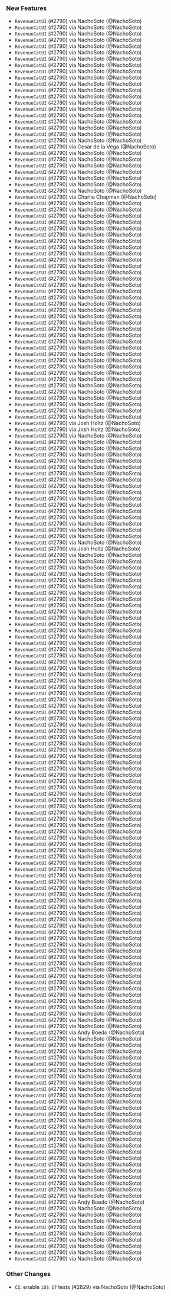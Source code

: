 ### New Features
* `RevenueCatUI` (#2790) via NachoSoto (@NachoSoto)
* `RevenueCatUI` (#2790) via NachoSoto (@NachoSoto)
* `RevenueCatUI` (#2790) via NachoSoto (@NachoSoto)
* `RevenueCatUI` (#2790) via NachoSoto (@NachoSoto)
* `RevenueCatUI` (#2790) via NachoSoto (@NachoSoto)
* `RevenueCatUI` (#2790) via NachoSoto (@NachoSoto)
* `RevenueCatUI` (#2790) via NachoSoto (@NachoSoto)
* `RevenueCatUI` (#2790) via NachoSoto (@NachoSoto)
* `RevenueCatUI` (#2790) via NachoSoto (@NachoSoto)
* `RevenueCatUI` (#2790) via NachoSoto (@NachoSoto)
* `RevenueCatUI` (#2790) via NachoSoto (@NachoSoto)
* `RevenueCatUI` (#2790) via NachoSoto (@NachoSoto)
* `RevenueCatUI` (#2790) via NachoSoto (@NachoSoto)
* `RevenueCatUI` (#2790) via NachoSoto (@NachoSoto)
* `RevenueCatUI` (#2790) via NachoSoto (@NachoSoto)
* `RevenueCatUI` (#2790) via NachoSoto (@NachoSoto)
* `RevenueCatUI` (#2790) via NachoSoto (@NachoSoto)
* `RevenueCatUI` (#2790) via NachoSoto (@NachoSoto)
* `RevenueCatUI` (#2790) via NachoSoto (@NachoSoto)
* `RevenueCatUI` (#2790) via NachoSoto (@NachoSoto)
* `RevenueCatUI` (#2790) via Cesar de la Vega (@NachoSoto)
* `RevenueCatUI` (#2790) via NachoSoto (@NachoSoto)
* `RevenueCatUI` (#2790) via NachoSoto (@NachoSoto)
* `RevenueCatUI` (#2790) via NachoSoto (@NachoSoto)
* `RevenueCatUI` (#2790) via NachoSoto (@NachoSoto)
* `RevenueCatUI` (#2790) via NachoSoto (@NachoSoto)
* `RevenueCatUI` (#2790) via NachoSoto (@NachoSoto)
* `RevenueCatUI` (#2790) via NachoSoto (@NachoSoto)
* `RevenueCatUI` (#2790) via Charlie Chapman (@NachoSoto)
* `RevenueCatUI` (#2790) via NachoSoto (@NachoSoto)
* `RevenueCatUI` (#2790) via NachoSoto (@NachoSoto)
* `RevenueCatUI` (#2790) via NachoSoto (@NachoSoto)
* `RevenueCatUI` (#2790) via NachoSoto (@NachoSoto)
* `RevenueCatUI` (#2790) via NachoSoto (@NachoSoto)
* `RevenueCatUI` (#2790) via NachoSoto (@NachoSoto)
* `RevenueCatUI` (#2790) via NachoSoto (@NachoSoto)
* `RevenueCatUI` (#2790) via NachoSoto (@NachoSoto)
* `RevenueCatUI` (#2790) via NachoSoto (@NachoSoto)
* `RevenueCatUI` (#2790) via NachoSoto (@NachoSoto)
* `RevenueCatUI` (#2790) via NachoSoto (@NachoSoto)
* `RevenueCatUI` (#2790) via NachoSoto (@NachoSoto)
* `RevenueCatUI` (#2790) via NachoSoto (@NachoSoto)
* `RevenueCatUI` (#2790) via NachoSoto (@NachoSoto)
* `RevenueCatUI` (#2790) via NachoSoto (@NachoSoto)
* `RevenueCatUI` (#2790) via NachoSoto (@NachoSoto)
* `RevenueCatUI` (#2790) via NachoSoto (@NachoSoto)
* `RevenueCatUI` (#2790) via NachoSoto (@NachoSoto)
* `RevenueCatUI` (#2790) via NachoSoto (@NachoSoto)
* `RevenueCatUI` (#2790) via NachoSoto (@NachoSoto)
* `RevenueCatUI` (#2790) via NachoSoto (@NachoSoto)
* `RevenueCatUI` (#2790) via NachoSoto (@NachoSoto)
* `RevenueCatUI` (#2790) via NachoSoto (@NachoSoto)
* `RevenueCatUI` (#2790) via NachoSoto (@NachoSoto)
* `RevenueCatUI` (#2790) via NachoSoto (@NachoSoto)
* `RevenueCatUI` (#2790) via NachoSoto (@NachoSoto)
* `RevenueCatUI` (#2790) via NachoSoto (@NachoSoto)
* `RevenueCatUI` (#2790) via NachoSoto (@NachoSoto)
* `RevenueCatUI` (#2790) via NachoSoto (@NachoSoto)
* `RevenueCatUI` (#2790) via NachoSoto (@NachoSoto)
* `RevenueCatUI` (#2790) via NachoSoto (@NachoSoto)
* `RevenueCatUI` (#2790) via NachoSoto (@NachoSoto)
* `RevenueCatUI` (#2790) via NachoSoto (@NachoSoto)
* `RevenueCatUI` (#2790) via NachoSoto (@NachoSoto)
* `RevenueCatUI` (#2790) via NachoSoto (@NachoSoto)
* `RevenueCatUI` (#2790) via Josh Holtz (@NachoSoto)
* `RevenueCatUI` (#2790) via Josh Holtz (@NachoSoto)
* `RevenueCatUI` (#2790) via NachoSoto (@NachoSoto)
* `RevenueCatUI` (#2790) via NachoSoto (@NachoSoto)
* `RevenueCatUI` (#2790) via NachoSoto (@NachoSoto)
* `RevenueCatUI` (#2790) via NachoSoto (@NachoSoto)
* `RevenueCatUI` (#2790) via NachoSoto (@NachoSoto)
* `RevenueCatUI` (#2790) via NachoSoto (@NachoSoto)
* `RevenueCatUI` (#2790) via NachoSoto (@NachoSoto)
* `RevenueCatUI` (#2790) via NachoSoto (@NachoSoto)
* `RevenueCatUI` (#2790) via NachoSoto (@NachoSoto)
* `RevenueCatUI` (#2790) via NachoSoto (@NachoSoto)
* `RevenueCatUI` (#2790) via NachoSoto (@NachoSoto)
* `RevenueCatUI` (#2790) via NachoSoto (@NachoSoto)
* `RevenueCatUI` (#2790) via NachoSoto (@NachoSoto)
* `RevenueCatUI` (#2790) via NachoSoto (@NachoSoto)
* `RevenueCatUI` (#2790) via NachoSoto (@NachoSoto)
* `RevenueCatUI` (#2790) via NachoSoto (@NachoSoto)
* `RevenueCatUI` (#2790) via NachoSoto (@NachoSoto)
* `RevenueCatUI` (#2790) via NachoSoto (@NachoSoto)
* `RevenueCatUI` (#2790) via Josh Holtz (@NachoSoto)
* `RevenueCatUI` (#2790) via NachoSoto (@NachoSoto)
* `RevenueCatUI` (#2790) via NachoSoto (@NachoSoto)
* `RevenueCatUI` (#2790) via NachoSoto (@NachoSoto)
* `RevenueCatUI` (#2790) via NachoSoto (@NachoSoto)
* `RevenueCatUI` (#2790) via NachoSoto (@NachoSoto)
* `RevenueCatUI` (#2790) via NachoSoto (@NachoSoto)
* `RevenueCatUI` (#2790) via NachoSoto (@NachoSoto)
* `RevenueCatUI` (#2790) via NachoSoto (@NachoSoto)
* `RevenueCatUI` (#2790) via NachoSoto (@NachoSoto)
* `RevenueCatUI` (#2790) via NachoSoto (@NachoSoto)
* `RevenueCatUI` (#2790) via NachoSoto (@NachoSoto)
* `RevenueCatUI` (#2790) via NachoSoto (@NachoSoto)
* `RevenueCatUI` (#2790) via NachoSoto (@NachoSoto)
* `RevenueCatUI` (#2790) via NachoSoto (@NachoSoto)
* `RevenueCatUI` (#2790) via NachoSoto (@NachoSoto)
* `RevenueCatUI` (#2790) via NachoSoto (@NachoSoto)
* `RevenueCatUI` (#2790) via NachoSoto (@NachoSoto)
* `RevenueCatUI` (#2790) via NachoSoto (@NachoSoto)
* `RevenueCatUI` (#2790) via NachoSoto (@NachoSoto)
* `RevenueCatUI` (#2790) via NachoSoto (@NachoSoto)
* `RevenueCatUI` (#2790) via NachoSoto (@NachoSoto)
* `RevenueCatUI` (#2790) via NachoSoto (@NachoSoto)
* `RevenueCatUI` (#2790) via NachoSoto (@NachoSoto)
* `RevenueCatUI` (#2790) via NachoSoto (@NachoSoto)
* `RevenueCatUI` (#2790) via NachoSoto (@NachoSoto)
* `RevenueCatUI` (#2790) via NachoSoto (@NachoSoto)
* `RevenueCatUI` (#2790) via NachoSoto (@NachoSoto)
* `RevenueCatUI` (#2790) via NachoSoto (@NachoSoto)
* `RevenueCatUI` (#2790) via NachoSoto (@NachoSoto)
* `RevenueCatUI` (#2790) via NachoSoto (@NachoSoto)
* `RevenueCatUI` (#2790) via NachoSoto (@NachoSoto)
* `RevenueCatUI` (#2790) via NachoSoto (@NachoSoto)
* `RevenueCatUI` (#2790) via NachoSoto (@NachoSoto)
* `RevenueCatUI` (#2790) via NachoSoto (@NachoSoto)
* `RevenueCatUI` (#2790) via NachoSoto (@NachoSoto)
* `RevenueCatUI` (#2790) via NachoSoto (@NachoSoto)
* `RevenueCatUI` (#2790) via NachoSoto (@NachoSoto)
* `RevenueCatUI` (#2790) via NachoSoto (@NachoSoto)
* `RevenueCatUI` (#2790) via NachoSoto (@NachoSoto)
* `RevenueCatUI` (#2790) via NachoSoto (@NachoSoto)
* `RevenueCatUI` (#2790) via NachoSoto (@NachoSoto)
* `RevenueCatUI` (#2790) via NachoSoto (@NachoSoto)
* `RevenueCatUI` (#2790) via NachoSoto (@NachoSoto)
* `RevenueCatUI` (#2790) via NachoSoto (@NachoSoto)
* `RevenueCatUI` (#2790) via NachoSoto (@NachoSoto)
* `RevenueCatUI` (#2790) via NachoSoto (@NachoSoto)
* `RevenueCatUI` (#2790) via NachoSoto (@NachoSoto)
* `RevenueCatUI` (#2790) via NachoSoto (@NachoSoto)
* `RevenueCatUI` (#2790) via NachoSoto (@NachoSoto)
* `RevenueCatUI` (#2790) via NachoSoto (@NachoSoto)
* `RevenueCatUI` (#2790) via NachoSoto (@NachoSoto)
* `RevenueCatUI` (#2790) via NachoSoto (@NachoSoto)
* `RevenueCatUI` (#2790) via NachoSoto (@NachoSoto)
* `RevenueCatUI` (#2790) via NachoSoto (@NachoSoto)
* `RevenueCatUI` (#2790) via NachoSoto (@NachoSoto)
* `RevenueCatUI` (#2790) via NachoSoto (@NachoSoto)
* `RevenueCatUI` (#2790) via NachoSoto (@NachoSoto)
* `RevenueCatUI` (#2790) via NachoSoto (@NachoSoto)
* `RevenueCatUI` (#2790) via NachoSoto (@NachoSoto)
* `RevenueCatUI` (#2790) via NachoSoto (@NachoSoto)
* `RevenueCatUI` (#2790) via NachoSoto (@NachoSoto)
* `RevenueCatUI` (#2790) via NachoSoto (@NachoSoto)
* `RevenueCatUI` (#2790) via NachoSoto (@NachoSoto)
* `RevenueCatUI` (#2790) via NachoSoto (@NachoSoto)
* `RevenueCatUI` (#2790) via NachoSoto (@NachoSoto)
* `RevenueCatUI` (#2790) via NachoSoto (@NachoSoto)
* `RevenueCatUI` (#2790) via NachoSoto (@NachoSoto)
* `RevenueCatUI` (#2790) via NachoSoto (@NachoSoto)
* `RevenueCatUI` (#2790) via NachoSoto (@NachoSoto)
* `RevenueCatUI` (#2790) via NachoSoto (@NachoSoto)
* `RevenueCatUI` (#2790) via NachoSoto (@NachoSoto)
* `RevenueCatUI` (#2790) via NachoSoto (@NachoSoto)
* `RevenueCatUI` (#2790) via NachoSoto (@NachoSoto)
* `RevenueCatUI` (#2790) via NachoSoto (@NachoSoto)
* `RevenueCatUI` (#2790) via NachoSoto (@NachoSoto)
* `RevenueCatUI` (#2790) via NachoSoto (@NachoSoto)
* `RevenueCatUI` (#2790) via Andy Boedo (@NachoSoto)
* `RevenueCatUI` (#2790) via NachoSoto (@NachoSoto)
* `RevenueCatUI` (#2790) via NachoSoto (@NachoSoto)
* `RevenueCatUI` (#2790) via NachoSoto (@NachoSoto)
* `RevenueCatUI` (#2790) via NachoSoto (@NachoSoto)
* `RevenueCatUI` (#2790) via NachoSoto (@NachoSoto)
* `RevenueCatUI` (#2790) via NachoSoto (@NachoSoto)
* `RevenueCatUI` (#2790) via NachoSoto (@NachoSoto)
* `RevenueCatUI` (#2790) via NachoSoto (@NachoSoto)
* `RevenueCatUI` (#2790) via NachoSoto (@NachoSoto)
* `RevenueCatUI` (#2790) via NachoSoto (@NachoSoto)
* `RevenueCatUI` (#2790) via NachoSoto (@NachoSoto)
* `RevenueCatUI` (#2790) via NachoSoto (@NachoSoto)
* `RevenueCatUI` (#2790) via NachoSoto (@NachoSoto)
* `RevenueCatUI` (#2790) via NachoSoto (@NachoSoto)
* `RevenueCatUI` (#2790) via NachoSoto (@NachoSoto)
* `RevenueCatUI` (#2790) via NachoSoto (@NachoSoto)
* `RevenueCatUI` (#2790) via NachoSoto (@NachoSoto)
* `RevenueCatUI` (#2790) via NachoSoto (@NachoSoto)
* `RevenueCatUI` (#2790) via NachoSoto (@NachoSoto)
* `RevenueCatUI` (#2790) via NachoSoto (@NachoSoto)
* `RevenueCatUI` (#2790) via NachoSoto (@NachoSoto)
* `RevenueCatUI` (#2790) via NachoSoto (@NachoSoto)
* `RevenueCatUI` (#2790) via NachoSoto (@NachoSoto)
* `RevenueCatUI` (#2790) via NachoSoto (@NachoSoto)
* `RevenueCatUI` (#2790) via NachoSoto (@NachoSoto)
* `RevenueCatUI` (#2790) via NachoSoto (@NachoSoto)
* `RevenueCatUI` (#2790) via Andy Boedo (@NachoSoto)
* `RevenueCatUI` (#2790) via NachoSoto (@NachoSoto)
* `RevenueCatUI` (#2790) via NachoSoto (@NachoSoto)
* `RevenueCatUI` (#2790) via NachoSoto (@NachoSoto)
* `RevenueCatUI` (#2790) via NachoSoto (@NachoSoto)
* `RevenueCatUI` (#2790) via NachoSoto (@NachoSoto)
* `RevenueCatUI` (#2790) via NachoSoto (@NachoSoto)
* `RevenueCatUI` (#2790) via NachoSoto (@NachoSoto)
* `RevenueCatUI` (#2790) via NachoSoto (@NachoSoto)
* `RevenueCatUI` (#2790) via NachoSoto (@NachoSoto)
### Other Changes
* `CI`: enable `iOS 17` tests (#2829) via NachoSoto (@NachoSoto)
